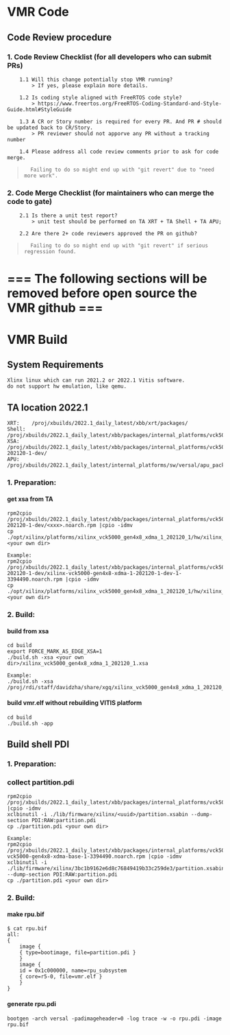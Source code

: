 # VMR Code

## Code Review procedure

### 1. Code Review Checklist (for all developers who can submit PRs)

        1.1 Will this change potentially stop VMR running? 
            > If yes, please explain more details.

        1.2 Is coding style aligned with FreeRTOS code style?
            > https://www.freertos.org/FreeRTOS-Coding-Standard-and-Style-Guide.html#StyleGuide

        1.3 A CR or Story number is required for every PR. And PR # should be updated back to CR/Story.
            > PR reviewer should not apporve any PR without a tracking number

        1.4 Please address all code review comments prior to ask for code merge.

>       Failing to do so might end up with "git revert" due to "need more work".
	
	
### 2. Code Merge Checklist (for maintainers who can merge the code to gate)

        2.1 Is there a unit test report?
            > unit test should be performed on TA XRT + TA Shell + TA APU;

        2.2 Are there 2+ code reviewers approved the PR on github?

>       Failing to do so might end up with "git revert" if serious regression found. 

# === The following sections will be removed before open source the VMR github ===

# VMR Build

## System Requirements

	Xlinx linux which can run 2021.2 or 2022.1 Vitis software.
	do not support hw emulation, like qemu.

## TA location 2022.1

	XRT: 	/proj/xbuilds/2022.1_daily_latest/xbb/xrt/packages/
	Shell: 	/proj/xbuilds/2022.1_daily_latest/xbb/packages/internal_platforms/vck5000/gen4x8_xdma/base/
	XSA: 	/proj/xbuilds/2022.1_daily_latest/xbb/packages/internal_platforms/vck5000/gen4x8_xdma/1-202120-1-dev/
	APU: 	/proj/xbuilds/2022.1_daily_latest/internal_platforms/sw/versal/apu_packages/versal/

### 1. Preparation:

#### get xsa from TA

	rpm2cpio /proj/xbuilds/2022.1_daily_latest/xbb/packages/internal_platforms/vck5000/gen4x8_xdma/1-202120-1-dev/<xxx>.noarch.rpm |cpio -idmv
	cp ./opt/xilinx/platforms/xilinx_vck5000_gen4x8_xdma_1_202120_1/hw/xilinx_vck5000_gen4x8_xdma_1_202120_1.xsa <your own dir>

	Example:
	rpm2cpio /proj/xbuilds/2022.1_daily_latest/xbb/packages/internal_platforms/vck5000/gen4x8_xdma/1-202120-1-dev/xilinx-vck5000-gen4x8-xdma-1-202120-1-dev-1-3394490.noarch.rpm |cpio -idmv
	cp ./opt/xilinx/platforms/xilinx_vck5000_gen4x8_xdma_1_202120_1/hw/xilinx_vck5000_gen4x8_xdma_1_202120_1.xsa <your own dir>

### 2. Build:

#### build from xsa

	cd build
	export FORCE_MARK_AS_EDGE_XSA=1
	./build.sh -xsa <your own dir>/xilinx_vck5000_gen4x8_xdma_1_202120_1.xsa

 	Example:
 	./build.sh -xsa /proj/rdi/staff/davidzha/share/xgq/xilinx_vck5000_gen4x8_xdma_1_202120_1.xsa

#### build vmr.elf without rebuilding VITIS platform

	cd build
	./build.sh -app

## Build shell PDI 

### 1. Preparation:
### collect partition.pdi

	rpm2cpio /proj/xbuilds/2022.1_daily_latest/xbb/packages/internal_platforms/vck5000/gen4x8_xdma/base/<xxx>.noarch.rpm |cpio -idmv
	xclbinutil -i ./lib/firmware/xilinx/<uuid>/partition.xsabin --dump-section PDI:RAW:partition.pdi
	cp ./partition.pdi <your own dir>

	Example:
	rpm2cpio /proj/xbuilds/2022.1_daily_latest/xbb/packages/internal_platforms/vck5000/gen4x8_xdma/base/xilinx-vck5000-gen4x8-xdma-base-1-3394490.noarch.rpm |cpio -idmv
	xclbinutil -i ./lib/firmware/xilinx/3bc1b9162e6d8c76849419b33c259de3/partition.xsabin --dump-section PDI:RAW:partition.pdi
	cp ./partition.pdi <your own dir>

### 2. Build:
#### make rpu.bif

	$ cat rpu.bif 
	all:
	{
	    image {
		{ type=bootimage, file=partition.pdi }
	    }
	    image {
		id = 0x1c000000, name=rpu_subsystem
		{ core=r5-0, file=vmr.elf }
	    }
	}

#### generate rpu.pdi
	bootgen -arch versal -padimageheader=0 -log trace -w -o rpu.pdi -image rpu.bif
